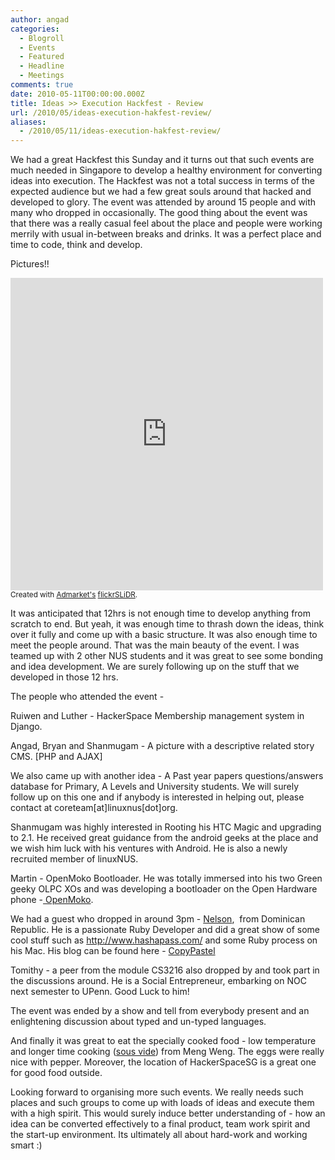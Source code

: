 ```yaml
---
author: angad
categories:
  - Blogroll
  - Events
  - Featured
  - Headline
  - Meetings
comments: true
date: 2010-05-11T00:00:00.000Z
title: Ideas >> Execution Hackfest - Review
url: /2010/05/ideas-execution-hakfest-review/
aliases:
  - /2010/05/11/ideas-execution-hakfest-review/
---
```


We had a great Hackfest this Sunday and it turns out that such events are much needed in Singapore to develop a healthy environment for converting ideas into execution. The Hackfest was not a total success in terms of the expected audience but we had a few great souls around that hacked and developed to glory. The event was attended by around 15 people and with many who dropped in occasionally. The good thing about the event was that there was a really casual feel about the place and people were working merrily with usual in-between breaks and drinks. It was a perfect place and time to code, think and develop.

Pictures!!
<iframe align="center" src="http://www.flickr.com/slideShow/index.gne?group_id=&user_id=7162499@N02&set_id=72157624045653192&text=Hackfest+#hack999" frameBorder="0" width="500" height="500" scrolling="no"></iframe><br/><small>Created with <a href="http://www.admarket.se" title="Admarket.se">Admarket's</a> <a href="http://flickrslidr.com" title="flickrSLiDR">flickrSLiDR</a>.</small>


It was anticipated that 12hrs is not enough time to develop anything from scratch to end. But yeah, it was enough time to thrash down the ideas, think over it fully and come up with a basic structure. It was also enough time to meet the people around. That was the main beauty of the event. I was teamed up with 2 other NUS students and it was great to see some bonding and idea development. We are surely following up on the stuff that we developed in those 12 hrs.

The people who attended the event -

Ruiwen and Luther - HackerSpace Membership management system in Django.

Angad, Bryan and Shanmugam - A picture with a descriptive related story CMS. [PHP and AJAX]

We also came up with another idea - A Past year papers questions/answers database for Primary, A Levels and University students. We will surely follow up on this one and if anybody is interested in helping out, please contact at coreteam[at]linuxnus[dot]org.

Shanmugam was highly interested in Rooting his HTC Magic and upgrading to 2.1. He received great guidance from the android geeks at the place and we wish him luck with his ventures with Android. He is also a newly recruited member of linuxNUS.

Martin - OpenMoko Bootloader. He was totally immersed into his two Green geeky OLPC XOs and was developing a bootloader on the Open Hardware phone -<a href="http://wiki.openmoko.org/wiki/Main_Page" target="_blank"> OpenMoko</a>.

We had a guest who dropped in around 3pm - <a href="http://twitter.com/ecin">Nelson</a>,  from Dominican Republic. He is a passionate Ruby Developer and did a great show of some cool stuff such as http://www.hashapass.com/ and some Ruby process on his Mac. His blog can be found here - <a href="http://copypastel.com/" target="_blank">CopyPastel</a>

Tomithy - a peer from the module CS3216 also dropped by and took part in the discussions around. He is a Social Entrepreneur, embarking on NOC next semester to UPenn. Good Luck to him!

The event was ended by a show and tell from everybody present and an enlightening discussion about typed and un-typed languages.

And finally it was great to eat the specially cooked food - low temperature and longer time cooking (<a href="http://en.wikipedia.org/wiki/Sous-vide" target="_blank">sous vide</a>) from Meng Weng. The eggs were really nice with pepper. Moreover, the location of HackerSpaceSG is a great one for good food outside.

Looking forward to organising more such events. We really needs such places and such groups to come up with loads of ideas and execute them with a high spirit. This would surely induce better understanding of - how an idea can be converted effectively to a final product, team work spirit and the start-up environment. Its ultimately all about hard-work and working smart :)
